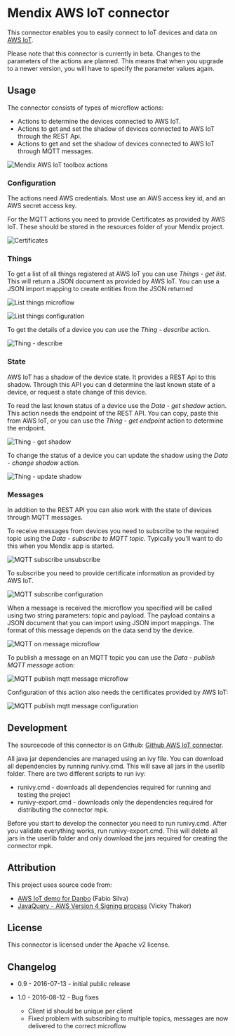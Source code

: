 # Mendix AWS IoT connector

This connector enables you to easily connect to IoT devices and data on [AWS IoT][3].

Please note that this connector is currently in beta. Changes to the parameters of the actions
are planned. This means that when you upgrade to a newer version, you will have to specify
the parameter values again.

## Usage

The connector consists of types of microflow actions:
* Actions to determine the devices connected to AWS IoT.
* Actions to get and set the shadow of devices connected to AWS IoT through the REST Api.
* Actions to get and set the shadow of devices connected to AWS IoT through MQTT messages.

 ![Mendix AWS IoT toolbox actions][16]

### Configuration

The actions need AWS credentials. Most use an AWS access key id, and an AWS secret access key.

For the MQTT actions you need to provide Certificates as provided by AWS IoT. These should be stored
in the resources folder of your Mendix project.

 ![Certificates][5]

### Things

To get a list of all things registered at AWS IoT you can use *Things - get list*. This will return a
JSON document as provided by AWS IoT. You can use a JSON import mapping to create entities from the
JSON returned

 ![List things microflow][1]

 ![List things configuration][2]

To get the details of a device you can use the *Thing - describe* action.

 ![Thing - describe][4]

### State

AWS IoT has a shadow of the device state. It provides a REST Api to this shadow. Through this API you can d
determine the last known state of a device, or request a state change of this device.

To read the last known status of a device use the *Data - get shadow* action. This action needs the endpoint of the
REST API. You can copy, paste this from AWS IoT, or you can use the *Thing - get endpoint* action to determine the
endpoint.

 ![Thing - get shadow][6]

To change the status of a device you can update the shadow using the *Data - change shadow* action.

 ![Thing - update shadow][7]

### Messages

In addition to the REST API you can also work with the state of devices through MQTT messages.

To receive messages from devices you need to subscribe to the required topic using the *Data - subscribe to MQTT topic*.
Typically you'll want to do this when you Mendix app is started.

 ![MQTT subscribe unsubscribe][8]

To subscribe you need to provide certificate information as provided by AWS IoT.

 ![MQTT subscribe configuration][12]

When a message is received the microflow you specified will be called using two string parameters: topic and payload. The
payload contains a JSON document that you can import using JSON import mappings. The format of this message depends on
the data send by the device.

 ![MQTT on message microflow][9]

To publish a message on an MQTT topic you can use the *Data - publish MQTT message* action:

 ![MQTT publish mqtt message microflow][10]

Configuration of this action also needs the certificates provided by AWS IoT:

 ![MQTT publish mqtt message configuration][11]

## Development

The sourcecode of this connector is on Github: [Github AWS IoT connector][15].

All java jar dependencies are managed using an ivy file. You can download all dependencies by running runivy.cmd. This will save all jars in the userlib folder. There are two different scripts to run ivy:

 * runivy.cmd - downloads all dependencies required for running and testing the project
 * runivy-export.cmd - downloads only the dependencies required for distributing the connector mpk.

Before you start to develop the connector you need to run runivy.cmd. After you validate everything works, run runivy-export.cmd. This will delete all jars in the userlib folder and only download the jars required for creating the connector mpk.

## Attribution

This project uses source code from:
* [AWS IoT demo for Danbo][13] (Fabio Silva)
* [JavaQuery - AWS Version 4 Signing process][14] (Vicky Thakor)

## License

This connector is licensed under the Apache v2 license.

## Changelog

* 0.9 - 2016-07-13 - initial public release

* 1.0 - 2016-08-12 - Bug fixes
  * Client id should be unique per client
  * Fixed problem with subscribing to multiple topics, messages are now delivered to the correct microflow

 [1]: docs/images/list-things-mf.png
 [2]: docs/images/list-things-conf.png
 [3]: https://aws.amazon.com/iot/
 [4]: docs/images/get-thing-mf.png
 [5]: docs/images/certificates-resources-folder.png
 [6]: docs/images/thing-get-shadow.png
 [7]: docs/images/thing-update-shadow.png
 [8]: docs/images/mqtt-subscribe-unsubscribe.png
 [9]: docs/images/mqtt-on-message-mf.png
 [10]: docs/images/publish-mqtt-message-mf.png
 [11]: docs/images/publish-mqtt-message-configuration.png
 [12]: docs/images/subscribe-mqtt-topic-configuration.png
 [13]: https://github.com/awslabs/aws-iot-demo-for-danbo
 [14]: http://www.javaquery.com/2016/01/aws-version-4-signing-process-complete.html
 [15]: https://github.com/mendix/MxAwsIotConnector
 [16]: docs/images/mx-aws-iot-toolbox.png